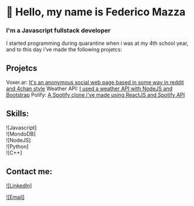 # 👋 Hello, my name is Federico Mazza
### I'm a Javascript fullstack developer
I started programming during quarantine when i was at my 4th school year, and to this day i've made the following projetcs:
## Projetcs

Voxer.ar: [It's an anonymous social web page based in some way in reddit and 4chan style](https://voxerxyz.herokuapp.com/) 
Weather API: [I used a weather API with NodeJS and Bootstrap](https://voxerxyz.herokuapp.com/) 
Polify: [A Spotify clone i've made using ReactJS and Spotify API](https://voxerxyz.herokuapp.com/) 


## Skills:
![Javascript]</br>
![MondoDB]</br>
![NodeJS]</br>
![Python]</br>
![C++]</br>

## Contact me:
[![LinkedIn]](https://www.linkedin.com/in/federico-mazza-931229217)

[![Email]](https://federicomazza.ar/contacto)

